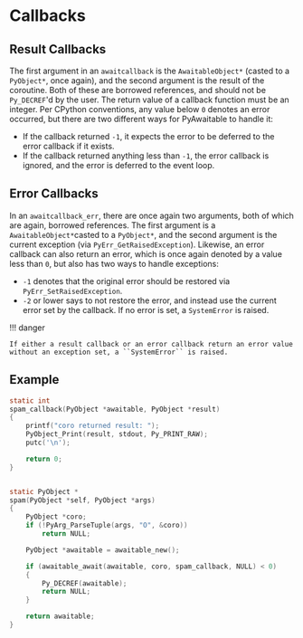 # Callbacks

## Result Callbacks

The first argument in an ``awaitcallback`` is the ``AwaitableObject*`` (casted to a ``PyObject*``, once again), and the second argument is the result of the coroutine. Both of these are borrowed references, and should not be ``Py_DECREF``'d by the user. The return value of a callback function must be an integer. Per CPython conventions, any value below ``0`` denotes an error occurred, but there are two different ways for PyAwaitable to handle it:

- If the callback returned ``-1``, it expects the error to be deferred to the error callback if it exists.
- If the callback returned anything less than ``-1``, the error callback is ignored, and the error is deferred to the event loop.

## Error Callbacks

In an ``awaitcallback_err``, there are once again two arguments, both of which are again, borrowed references. The first argument is a ``AwaitableObject*``casted to a ``PyObject*``, and the second argument is the current exception (via ``PyErr_GetRaisedException``). Likewise, an error callback can also return an error, which is once again denoted by a value less than ``0``, but also has two ways to handle exceptions:

- ``-1`` denotes that the original error should be restored via ``PyErr_SetRaisedException``.
- ``-2`` or lower says to not restore the error, and instead use the current error set by the callback. If no error is set, a ``SystemError`` is raised.

!!! danger

    If either a result callback or an error callback return an error value without an exception set, a ``SystemError`` is raised.

## Example

```c
static int
spam_callback(PyObject *awaitable, PyObject *result)
{
    printf("coro returned result: ");
    PyObject_Print(result, stdout, Py_PRINT_RAW);
    putc('\n');

    return 0;
}


static PyObject *
spam(PyObject *self, PyObject *args)
{
    PyObject *coro;
    if (!PyArg_ParseTuple(args, "O", &coro))
        return NULL;

    PyObject *awaitable = awaitable_new();

    if (awaitable_await(awaitable, coro, spam_callback, NULL) < 0)
    {
        Py_DECREF(awaitable);
        return NULL;
    }

    return awaitable;
}
```
